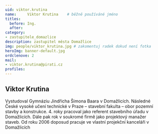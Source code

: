 ```yaml
---
uid: viktor.krutina
name:     Viktor Krutina  	# běžně používáné jméno
titles:
  before: Ing.
  after:
category:
- zastupitele_domazlice
description: zastupitel města Domažlice
img: people/viktor_krutina.jpg # zakomentuj radek dokud není fotka
heroImg: banner-default.jpg
ordclenove: 2
mail:
- viktor.krutina@pirati.cz
profiles:
---
```


## Viktor Krutina

Vystudoval Gymnáziu Jindřicha Šimona Baara v Domažlicích. Následné České vysoké učení technické v Praze – stavební fakulta – obor pozemní stavby a konstrukce. 4. roky pracoval jako referent stavebního úřadu v Domažlicích. Dále pak rok v soukromé firmě jako projektový manažer staveb. Od roku 2006 doposud pracuje ve vlastní projekční kanceláři v Domažlicích
